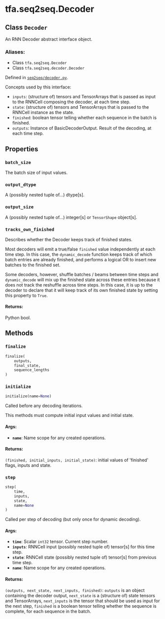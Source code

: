 <div itemscope itemtype="http://developers.google.com/ReferenceObject">
<meta itemprop="name" content="tfa.seq2seq.Decoder" />
<meta itemprop="path" content="Stable" />
<meta itemprop="property" content="batch_size"/>
<meta itemprop="property" content="output_dtype"/>
<meta itemprop="property" content="output_size"/>
<meta itemprop="property" content="tracks_own_finished"/>
<meta itemprop="property" content="finalize"/>
<meta itemprop="property" content="initialize"/>
<meta itemprop="property" content="step"/>
</div>

# tfa.seq2seq.Decoder

## Class `Decoder`

An RNN Decoder abstract interface object.



### Aliases:

* Class `tfa.seq2seq.Decoder`
* Class `tfa.seq2seq.decoder.Decoder`



Defined in [`seq2seq/decoder.py`](https://github.com/tensorflow/addons/tree/r0.3/tensorflow_addons/seq2seq/decoder.py).

<!-- Placeholder for "Used in" -->

Concepts used by this interface:
- `inputs`: (structure of) tensors and TensorArrays that is passed as input
  to the RNNCell composing the decoder, at each time step.
- `state`: (structure of) tensors and TensorArrays that is passed to the
  RNNCell instance as the state.
- `finished`: boolean tensor telling whether each sequence in the batch is
  finished.
- `outputs`: Instance of BasicDecoderOutput. Result of the decoding, at
  each time step.

## Properties

<h3 id="batch_size"><code>batch_size</code></h3>

The batch size of input values.

<h3 id="output_dtype"><code>output_dtype</code></h3>

A (possibly nested tuple of...) dtype[s].

<h3 id="output_size"><code>output_size</code></h3>

A (possibly nested tuple of...) integer[s] or `TensorShape`
object[s].

<h3 id="tracks_own_finished"><code>tracks_own_finished</code></h3>

Describes whether the Decoder keeps track of finished states.

Most decoders will emit a true/false `finished` value independently
at each time step.  In this case, the `dynamic_decode` function keeps
track of which batch entries are already finished, and performs a
logical OR to insert new batches to the finished set.

Some decoders, however, shuffle batches / beams between time steps and
`dynamic_decode` will mix up the finished state across these entries
because it does not track the reshuffle across time steps. In this
case, it is up to the decoder to declare that it will keep track of its
own finished state by setting this property to `True`.

#### Returns:

Python bool.



## Methods

<h3 id="finalize"><code>finalize</code></h3>

``` python
finalize(
    outputs,
    final_state,
    sequence_lengths
)
```



<h3 id="initialize"><code>initialize</code></h3>

``` python
initialize(name=None)
```

Called before any decoding iterations.

This methods must compute initial input values and initial state.

#### Args:

* <b>`name`</b>: Name scope for any created operations.


#### Returns:

`(finished, initial_inputs, initial_state)`: initial values of
'finished' flags, inputs and state.

<h3 id="step"><code>step</code></h3>

``` python
step(
    time,
    inputs,
    state,
    name=None
)
```

Called per step of decoding (but only once for dynamic decoding).

#### Args:

* <b>`time`</b>: Scalar `int32` tensor. Current step number.
* <b>`inputs`</b>: RNNCell input (possibly nested tuple of) tensor[s] for this
    time step.
* <b>`state`</b>: RNNCell state (possibly nested tuple of) tensor[s] from
    previous time step.
* <b>`name`</b>: Name scope for any created operations.


#### Returns:

`(outputs, next_state, next_inputs, finished)`: `outputs` is an
object containing the decoder output, `next_state` is a (structure
of) state tensors and TensorArrays, `next_inputs` is the tensor that
should be used as input for the next step, `finished` is a boolean
tensor telling whether the sequence is complete, for each sequence in
the batch.



